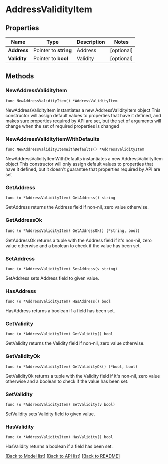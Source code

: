 # AddressValidityItem

## Properties

Name | Type | Description | Notes
------------ | ------------- | ------------- | -------------
**Address** | Pointer to **string** | Address | [optional] 
**Validity** | Pointer to **bool** | Validity | [optional] 

## Methods

### NewAddressValidityItem

`func NewAddressValidityItem() *AddressValidityItem`

NewAddressValidityItem instantiates a new AddressValidityItem object
This constructor will assign default values to properties that have it defined,
and makes sure properties required by API are set, but the set of arguments
will change when the set of required properties is changed

### NewAddressValidityItemWithDefaults

`func NewAddressValidityItemWithDefaults() *AddressValidityItem`

NewAddressValidityItemWithDefaults instantiates a new AddressValidityItem object
This constructor will only assign default values to properties that have it defined,
but it doesn't guarantee that properties required by API are set

### GetAddress

`func (o *AddressValidityItem) GetAddress() string`

GetAddress returns the Address field if non-nil, zero value otherwise.

### GetAddressOk

`func (o *AddressValidityItem) GetAddressOk() (*string, bool)`

GetAddressOk returns a tuple with the Address field if it's non-nil, zero value otherwise
and a boolean to check if the value has been set.

### SetAddress

`func (o *AddressValidityItem) SetAddress(v string)`

SetAddress sets Address field to given value.

### HasAddress

`func (o *AddressValidityItem) HasAddress() bool`

HasAddress returns a boolean if a field has been set.

### GetValidity

`func (o *AddressValidityItem) GetValidity() bool`

GetValidity returns the Validity field if non-nil, zero value otherwise.

### GetValidityOk

`func (o *AddressValidityItem) GetValidityOk() (*bool, bool)`

GetValidityOk returns a tuple with the Validity field if it's non-nil, zero value otherwise
and a boolean to check if the value has been set.

### SetValidity

`func (o *AddressValidityItem) SetValidity(v bool)`

SetValidity sets Validity field to given value.

### HasValidity

`func (o *AddressValidityItem) HasValidity() bool`

HasValidity returns a boolean if a field has been set.


[[Back to Model list]](../README.md#documentation-for-models) [[Back to API list]](../README.md#documentation-for-api-endpoints) [[Back to README]](../README.md)


